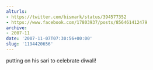 ```yaml
---
alturls:
- https://twitter.com/bismark/status/394577352
- https://www.facebook.com/17803937/posts/856461412479
archive:
- 2007-11
date: '2007-11-07T07:30:56+00:00'
slug: '1194420656'
---
```


putting on his sari to celebrate diwali!

